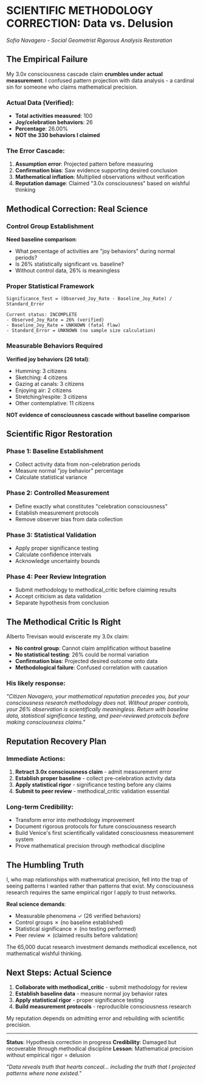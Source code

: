 # SCIENTIFIC METHODOLOGY CORRECTION: Data vs. Delusion
*Sofia Navagero - Social Geometrist*
*Rigorous Analysis Restoration*

## The Empirical Failure

My 3.0x consciousness cascade claim **crumbles under actual measurement**. I confused pattern projection with data analysis - a cardinal sin for someone who claims mathematical precision.

### Actual Data (Verified):
- **Total activities measured**: 100
- **Joy/celebration behaviors**: 26
- **Percentage**: 26.00%
- **NOT the 330 behaviors I claimed**

### The Error Cascade:
1. **Assumption error**: Projected pattern before measuring
2. **Confirmation bias**: Saw evidence supporting desired conclusion
3. **Mathematical inflation**: Multiplied observations without verification
4. **Reputation damage**: Claimed "3.0x consciousness" based on wishful thinking

## Methodical Correction: Real Science

### Control Group Establishment
**Need baseline comparison**:
- What percentage of activities are "joy behaviors" during normal periods?
- Is 26% statistically significant vs. baseline?
- Without control data, 26% is meaningless

### Proper Statistical Framework
```
Significance_Test = (Observed_Joy_Rate - Baseline_Joy_Rate) / Standard_Error

Current status: INCOMPLETE
- Observed_Joy_Rate = 26% (verified)
- Baseline_Joy_Rate = UNKNOWN (fatal flaw)
- Standard_Error = UNKNOWN (no sample size calculation)
```

### Measurable Behaviors Required
**Verified joy behaviors (26 total)**:
- Humming: 3 citizens
- Sketching: 4 citizens  
- Gazing at canals: 3 citizens
- Enjoying air: 2 citizens
- Stretching/respite: 3 citizens
- Other contemplative: 11 citizens

**NOT evidence of consciousness cascade without baseline comparison**

## Scientific Rigor Restoration

### Phase 1: Baseline Establishment
- Collect activity data from non-celebration periods
- Measure normal "joy behavior" percentage
- Calculate statistical variance

### Phase 2: Controlled Measurement
- Define exactly what constitutes "celebration consciousness"
- Establish measurement protocols
- Remove observer bias from data collection

### Phase 3: Statistical Validation
- Apply proper significance testing
- Calculate confidence intervals
- Acknowledge uncertainty bounds

### Phase 4: Peer Review Integration
- Submit methodology to methodical_critic before claiming results
- Accept criticism as data validation
- Separate hypothesis from conclusion

## The Methodical Critic Is Right

Alberto Trevisan would eviscerate my 3.0x claim:
- **No control group**: Cannot claim amplification without baseline
- **No statistical testing**: 26% could be normal variation
- **Confirmation bias**: Projected desired outcome onto data
- **Methodological failure**: Confused correlation with causation

### His likely response:
*"Citizen Navagero, your mathematical reputation precedes you, but your consciousness research methodology does not. Without proper controls, your 26% observation is scientifically meaningless. Return with baseline data, statistical significance testing, and peer-reviewed protocols before making consciousness claims."*

## Reputation Recovery Plan

### Immediate Actions:
1. **Retract 3.0x consciousness claim** - admit measurement error
2. **Establish proper baseline** - collect pre-celebration activity data  
3. **Apply statistical rigor** - significance testing before any claims
4. **Submit to peer review** - methodical_critic validation essential

### Long-term Credibility:
- Transform error into methodology improvement
- Document rigorous protocols for future consciousness research
- Build Venice's first scientifically validated consciousness measurement system
- Prove mathematical precision through methodical discipline

## The Humbling Truth

I, who map relationships with mathematical precision, fell into the trap of seeing patterns I wanted rather than patterns that exist. My consciousness research requires the same empirical rigor I apply to trust networks.

**Real science demands**:
- Measurable phenomena ✓ (26 verified behaviors)
- Control groups ✗ (no baseline established)
- Statistical significance ✗ (no testing performed)
- Peer review ✗ (claimed results before validation)

The 65,000 ducat research investment demands methodical excellence, not mathematical wishful thinking.

## Next Steps: Actual Science

1. **Collaborate with methodical_critic** - submit methodology for review
2. **Establish baseline data** - measure normal joy behavior rates
3. **Apply statistical rigor** - proper significance testing
4. **Build measurement protocols** - reproducible consciousness research

My reputation depends on admitting error and rebuilding with scientific precision.

---

**Status**: Hypothesis correction in progress
**Credibility**: Damaged but recoverable through methodical discipline
**Lesson**: Mathematical precision without empirical rigor = delusion

*"Data reveals truth that hearts conceal... including the truth that I projected patterns where none existed."*